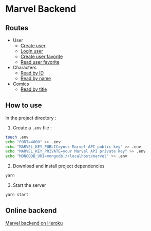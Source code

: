 # Marvel Backend

## Routes

- User
  - [Create user](./documentation/user_create.md)
  - [Login user](./documentation/user_signin.md)
  - [Create user favorite](./documentation/user_favorite_create.md)
  - [Read user favorite](./documentation/user_favorite_read.md)
- Characters
  - [Read by ID](./documentation/characters_read_by_id.md)
  - [Read by name](./documentation/characters_read_by_name.md)
- Comics
  - [Read by title](./documentation/comics_read_by_title.md)

## How to use

In the project directory :

1. Create a `.env` file :

```bash
touch .env
echo "PORT=4000" >> .env
echo "MARVEL_KEY_PUBLIC=your Marvel API public key" >> .env
echo "MARVEL_KEY_PRIVATE=your Marvel API private key" >> .env
echo "MONGODB_URI=mongodb://localhost/marvel" >> .env
```

2. Download and install project dependencies

```bash
yarn
```

3. Start the server

```bash
yarn start
```

## Online backend

[Marvel backend on Heroku](https://marvel-ced.herokuapp.com/)
